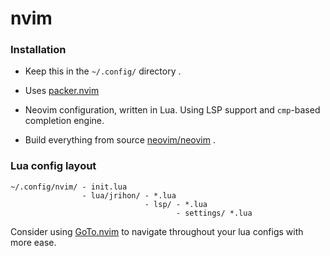 # nvim

### Installation

- Keep this in the `~/.config/` directory .

- Uses [packer.nvim](https://github.com/wbthomason/packer.nvim)

- Neovim configuration, written in Lua. Using LSP support and `cmp`-based completion engine.

- Build everything from source [neovim/neovim](https://github.com/neovim/neovim) .

### Lua config layout
```
~/.config/nvim/ - init.lua
                - lua/jrihon/ - *.lua
                              - lsp/ - *.lua
                                     - settings/ *.lua
```

Consider using [GoTo.nvim](https://github.com/jrihon/goto.nvim) to navigate throughout your lua configs with more ease.
